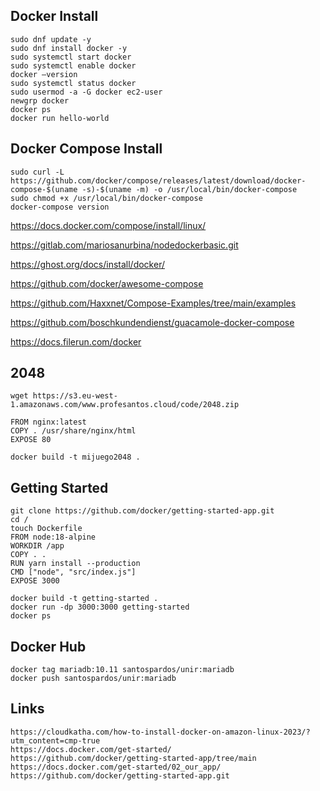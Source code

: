 ## Docker Install

```
sudo dnf update -y
sudo dnf install docker -y 
sudo systemctl start docker
sudo systemctl enable docker
docker –version
sudo systemctl status docker
sudo usermod -a -G docker ec2-user
newgrp docker
docker ps
docker run hello-world 
```

## Docker Compose Install

```
sudo curl -L https://github.com/docker/compose/releases/latest/download/docker-compose-$(uname -s)-$(uname -m) -o /usr/local/bin/docker-compose
sudo chmod +x /usr/local/bin/docker-compose
docker-compose version
```
https://docs.docker.com/compose/install/linux/

https://gitlab.com/mariosanurbina/nodedockerbasic.git

https://ghost.org/docs/install/docker/

https://github.com/docker/awesome-compose

https://github.com/Haxxnet/Compose-Examples/tree/main/examples

https://github.com/boschkundendienst/guacamole-docker-compose

https://docs.filerun.com/docker

## 2048

```
wget https://s3.eu-west-1.amazonaws.com/www.profesantos.cloud/code/2048.zip

FROM nginx:latest
COPY . /usr/share/nginx/html
EXPOSE 80

docker build -t mijuego2048 .
```


## Getting Started

```
git clone https://github.com/docker/getting-started-app.git
cd /
touch Dockerfile
FROM node:18-alpine
WORKDIR /app
COPY . .
RUN yarn install --production
CMD ["node", "src/index.js"]
EXPOSE 3000

docker build -t getting-started .
docker run -dp 3000:3000 getting-started
docker ps
```

## Docker Hub

```
docker tag mariadb:10.11 santospardos/unir:mariadb
docker push santospardos/unir:mariadb
```

## Links
```
https://cloudkatha.com/how-to-install-docker-on-amazon-linux-2023/?utm_content=cmp-true
https://docs.docker.com/get-started/
https://github.com/docker/getting-started-app/tree/main
https://docs.docker.com/get-started/02_our_app/
https://github.com/docker/getting-started-app.git
```


